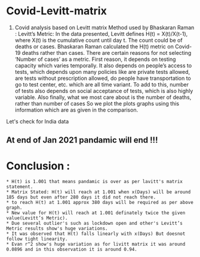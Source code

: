 # Covid-Levitt-matrix
1. Covid analysis based on Levitt matrix 
Method used by Bhaskaran Raman :
   Levitt’s Metric: In the data presented, Levitt defines H(t) = X(t)/X(t-1), where X(t) is the cumulative count until day t. The count could be of deaths or cases.
Bhaskaran Raman calculated the H(t) metric on Covid-19 deaths rather than cases. There are certain reasons for not selecting ‘Number of cases’ as a metric. First reason, it depends on testing capacity which varies temporally. It also depends on people’s access to tests, which depends upon many policies like are private tests allowed, are tests without prescription allowed, do people have transportation to go to test center, etc. which are all time variant. To add to this, number of tests also depends on social acceptance of tests, which is also highly variable. Also finally, what we most care about is the number of deaths, rather than number of cases So we plot the plots graphs using this information which are as given in the comparison.

Let's check for India data
## At end of Jan 2021 pandamic will end !!!
# Conclusion :
    * H(t) is 1.001 that means pandamic is over as per lavitt's matrix statement. 
    * Matrix Stated: H(t) will reach at 1.001 when x(Days) will be around 185 days but even after 280 days it did not reach there.
    * to reach H(t) at 1.001 approx 380 days will be required as per above graph. 
    * New value for H(t) will reach at 1.001 definately twice the given value(Levitt’s Metric).
    * Due several outlier's such as lockdown open and other's Levitt’s Metric results show's huge variations.
    * It was observed that H(t) falls linearly with x(Days) But doesnot follow tight linearity.
    * Evan r^2 show's huge variation as for livitt matrix it was around 0.0896 and in this observation it is around 0.94.
